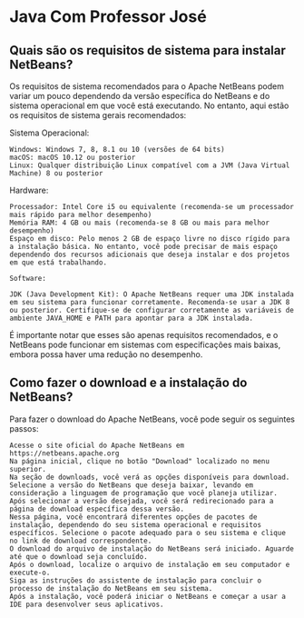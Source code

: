 # Java Com Professor José


## Quais são os requisitos de sistema para instalar NetBeans?

Os requisitos de sistema recomendados para o Apache NetBeans podem variar um pouco dependendo da versão específica do NetBeans e do sistema operacional em que você está executando. No entanto, aqui estão os requisitos de sistema gerais recomendados:

Sistema Operacional:

    Windows: Windows 7, 8, 8.1 ou 10 (versões de 64 bits)
    macOS: macOS 10.12 ou posterior
    Linux: Qualquer distribuição Linux compatível com a JVM (Java Virtual Machine) 8 ou posterior

Hardware:

    Processador: Intel Core i5 ou equivalente (recomenda-se um processador mais rápido para melhor desempenho)
    Memória RAM: 4 GB ou mais (recomenda-se 8 GB ou mais para melhor desempenho)
    Espaço em disco: Pelo menos 2 GB de espaço livre no disco rígido para a instalação básica. No entanto, você pode precisar de mais espaço dependendo dos recursos adicionais que deseja instalar e dos projetos em que está trabalhando.

    Software:

    JDK (Java Development Kit): O Apache NetBeans requer uma JDK instalada em seu sistema para funcionar corretamente. Recomenda-se usar a JDK 8 ou posterior. Certifique-se de configurar corretamente as variáveis de ambiente JAVA_HOME e PATH para apontar para a JDK instalada.

É importante notar que esses são apenas requisitos recomendados, e o NetBeans pode funcionar em sistemas com especificações mais baixas, embora possa haver uma redução no desempenho.

## Como fazer o download e a instalação do NetBeans?

Para fazer o download do Apache NetBeans, você pode seguir os seguintes passos:

    Acesse o site oficial do Apache NetBeans em https://netbeans.apache.org
    Na página inicial, clique no botão "Download" localizado no menu superior.
    Na seção de downloads, você verá as opções disponíveis para download. Selecione a versão do NetBeans que deseja baixar, levando em consideração a linguagem de programação que você planeja utilizar.
    Após selecionar a versão desejada, você será redirecionado para a página de download específica dessa versão.
    Nessa página, você encontrará diferentes opções de pacotes de instalação, dependendo do seu sistema operacional e requisitos específicos. Selecione o pacote adequado para o seu sistema e clique no link de download correspondente.
    O download do arquivo de instalação do NetBeans será iniciado. Aguarde até que o download seja concluído.
    Após o download, localize o arquivo de instalação em seu computador e execute-o.
    Siga as instruções do assistente de instalação para concluir o processo de instalação do NetBeans em seu sistema.
    Após a instalação, você poderá iniciar o NetBeans e começar a usar a IDE para desenvolver seus aplicativos.
